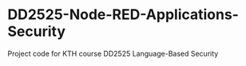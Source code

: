# DD2525-Node-RED-Applications-Security
Project code for KTH course DD2525 Language-Based Security 
